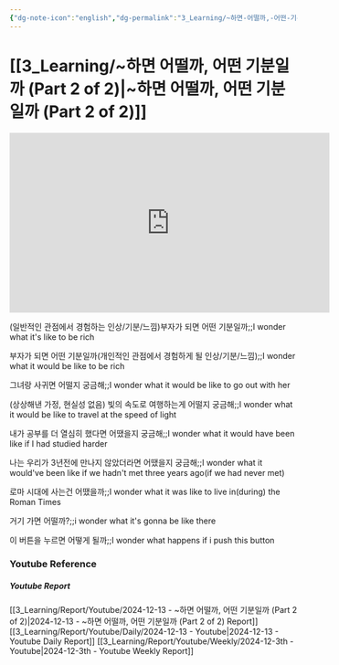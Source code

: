 ```yaml
---
{"dg-note-icon":"english","dg-permalink":"3_Learning/~하면-어떨까,-어떤-기분일까-(Part-2-of-2)","created-date":"2024-12-13 11:48:29 pm","date":"2024-12-13","type":"youtube","tags":["youtube","english","flashcards"],"aliases":null,"youtuber":"빨모쌤","channelName":"라이브 아카데미","link":"https://www.youtube.com/watch?v=RHfRT6LKZDA","img":"https://img.youtube.com/vi/RHfRT6LKZDA/0.jpg","dg-publish":true,"permalink":"/3_Learning/~하면-어떨까,-어떤-기분일까-(Part-2-of-2)/","dgPassFrontmatter":true,"noteIcon":"english"}
---
```


# [[3_Learning/~하면 어떨까, 어떤 기분일까 (Part 2 of 2)\|~하면 어떨까, 어떤 기분일까 (Part 2 of 2)]]


<div class="container-root"><span></span></div><div><div class="container-root"><iframe width="560" height="315" src="https://www.youtube.com/embed/RHfRT6LKZDA" title="YouTube video player" frameborder="0" allow="accelerometer; autoplay; clipboard-write; encrypted-media; gyroscope; picture-in-picture; web-share" allowfullscreen=""></iframe></div></div>

(일반적인 관점에서 경험하는 인상/기분/느낌)부자가 되면 어떤 기분일까;;I wonder what it's like to be rich
<!--SR:!2025-01-21,16,290-->
부자가 되면 어떤 기분일까(개인적인 관점에서 경험하게 될 인상/기분/느낌);;I wonder what it would be like to be rich
<!--SR:!2024-12-18,4,270-->
그녀랑 사귀면 어떨지 궁금해;;I wonder what it would be like to go out with her
<!--SR:!2025-01-20,15,290-->
(상상해낸 가정, 현실성 없음) 빛의 속도로 여행하는게 어떨지 궁금해;;I wonder what it would be like to travel at the speed of light
<!--SR:!2025-01-14,12,270-->
내가 공부를 더 열심히 했다면 어땠을지 궁금해;;I wonder what it would have been like if I had studied harder
<!--SR:!2025-01-20,15,290-->
나는 우리가 3년전에 만나지 않았더라면 어땠을지 궁금해;;I wonder what it would've been like if we hadn't met three years ago(if we had never met)
<!--SR:!2025-01-18,15,290-->

로마 시대에 사는건 어땠을까;;I wonder what it was like to live in(during) the Roman Times
<!--SR:!2025-01-13,11,270-->
거기 가면 어떨까?;;i wonder what it's gonna be like there
<!--SR:!2025-01-10,1,170-->

이 버튼을 누르면 어떻게 될까;;I wonder what happens if i push this button
<!--SR:!2025-01-18,15,290-->











### Youtube Reference
##### Youtube Report
[[3_Learning/Report/Youtube/2024-12-13 - ~하면 어떨까, 어떤 기분일까 (Part 2 of 2)\|2024-12-13 - ~하면 어떨까, 어떤 기분일까 (Part 2 of 2) Report]]
[[3_Learning/Report/Youtube/Daily/2024-12-13 - Youtube\|2024-12-13 - Youtube Daily Report]]
[[3_Learning/Report/Youtube/Weekly/2024-12-3th - Youtube\|2024-12-3th - Youtube Weekly Report]]

